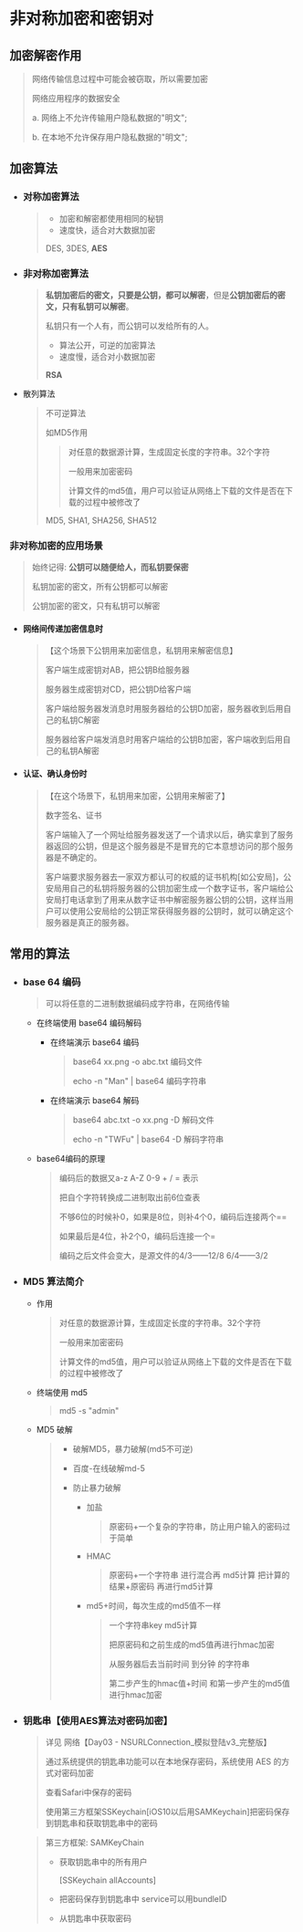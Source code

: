 # 非对称加密和密钥对

## 加密解密作用

> 网络传输信息过程中可能会被窃取，所以需要加密
>
> 网络应用程序的数据安全
>
> a. 网络上不允许传输用户隐私数据的"明文";
>
> b. 在本地不允许保存用户隐私数据的"明文";

## 加密算法

- ### 对称加密算法

  > - 加密和解密都使用相同的秘钥
  > - 速度快，适合对大数据加密
  >
  > DES, 3DES, **AES**

- ### 非对称加密算法

  > **私钥加密后的密文，只要是公钥，都可以解密**，但是**公钥加密后的密文，只有私钥可以解密**。
  >
  > 私钥只有一个人有，而公钥可以发给所有的人。
  >
  > - 算法公开，可逆的加密算法
  > - 速度慢，适合对小数据加密
  >
  > **RSA**

- 散列算法

  > 不可逆算法
  >
  > 如MD5作用
  >
  > > 对任意的数据源计算，生成固定长度的字符串。32个字符
  > >
  > > 一般用来加密密码
  > >
  > > 计算文件的md5值，用户可以验证从网络上下载的文件是否在下载的过程中被修改了
  >
  > MD5, SHA1, SHA256, SHA512



### 非对称加密的应用场景

> 始终记得: **公钥可以随便给人，而私钥要保密**
>
> 私钥加密的密文，所有公钥都可以解密
>
> 公钥加密的密文，只有私钥可以解密

- #### 网络间传递加密信息时

  > 【这个场景下公钥用来加密信息，私钥用来解密信息】
  >
  > 客户端生成密钥对AB，把公钥B给服务器
  >
  > 服务器生成密钥对CD，把公钥D给客户端
  >
  > 客户端给服务器发消息时用服务器给的公钥D加密，服务器收到后用自己的私钥C解密
  >
  > 服务器给客户端发消息时用客户端给的公钥B加密，客户端收到后用自己的私钥A解密

- #### 认证、确认身份时

  > 【在这个场景下，私钥用来加密，公钥用来解密了】
  >
  > 数字签名、证书
  >
  > 客户端输入了一个网址给服务器发送了一个请求以后，确实拿到了服务器返回的公钥，但是这个服务器是不是冒充的它本意想访问的那个服务器是不确定的。
  >
  > 客户端要求服务器去一家双方都认可的权威的证书机构[如公安局]，公安局用自己的私钥将服务器的公钥加密生成一个数字证书，客户端给公安局打电话拿到了用来从数字证书中解密服务器公钥的公钥，这样当用户可以使用公安局给的公钥正常获得服务器的公钥时，就可以确定这个服务器是真正的服务器。



## 常用的算法

- ### base 64 编码

  > 可以将任意的二进制数据编码成字符串，在网络传输

  - 在终端使用 base64 编码解码
    - 在终端演示 base64 编码

      > base64 xx.png -o abc.txt 编码文件
      >
      > echo -n "Man" | base64 编码字符串

    - 在终端演示 base64 解码

      > base64 abc.txt -o xx.png -D 解码文件
      >
      > echo -n "TWFu" | base64 -D 解码字符串

  - base64编码的原理

    > 编码后的数据又a-z A-Z 0-9 + / = 表示
    >
    > 把自个字符转换成二进制取出前6位查表
    >
    > 不够6位的时候补0，如果是8位，则补4个0，编码后连接两个==
    >
    > 如果最后是4位，补2个0，编码后连接一个=
    >
    > 编码之后文件会变大，是源文件的4/3——12/8 6/4——3/2

- ### MD5 算法简介

  - 作用

    > 对任意的数据源计算，生成固定长度的字符串。32个字符
    >
    > 一般用来加密密码
    >
    > 计算文件的md5值，用户可以验证从网络上下载的文件是否在下载的过程中被修改了

  - 终端使用 md5

    > md5 -s "admin"

  - MD5 破解

    > - 破解MD5，暴力破解(md5不可逆)
    >
    > - 百度-在线破解md-5
    >
    > - 防止暴力破解
    >
    >   - 加盐
    >
    >     > 原密码+一个复杂的字符串，防止用户输入的密码过于简单
    >
    >   - HMAC 
    >
    >     > 原密码+一个字符串 进行混合再 md5计算 把计算的结果+原密码 再进行md5计算
    >
    >   - md5+时间，每次生成的md5值不一样
    >
    >     > 一个字符串key md5计算
    >     >
    >     > 把原密码和之前生成的md5值再进行hmac加密
    >     >
    >     > 从服务器后去当前时间 到分钟 的字符串
    >     >
    >     > 第二步产生的hmac值+时间 和第一步产生的md5值进行hmac加密

- ### 钥匙串【使用AES算法对密码加密】

  > 详见 网络【Day03 - NSURLConnection_模拟登陆v3_完整版】
  >
  > 通过系统提供的钥匙串功能可以在本地保存密码，系统使用 AES 的方式对密码加密
  >
  > 查看Safari中保存的密码
  >
  > 使用第三方框架SSKeychain[iOS10以后用SAMKeychain]把密码保存到钥匙串和获取钥匙串中的密码

  > 第三方框架: SAMKeyChain
  >
  > - 获取钥匙串中的所有用户
  >
  >   [SSKeychain allAccounts]
  >
  > - 把密码保存到钥匙串中 service可以用bundleID
  >
  > - 从钥匙串中获取密码

